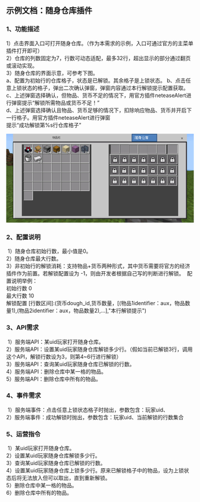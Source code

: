 ## 示例文档：随身仓库插件

### 1、功能描述

​	1）点击界面入口可打开随身仓库。（作为本需求的示例，入口可通过官方的主菜单插件打开即可）		
​	2）仓库的列数固定为7，行数可动态适配，最多32行，超出显示的部分通过翻页或滚动实现。		
​	3）随身仓库的界面示意，可参考下图。		
​		a、配置为初始行的仓库格子，状态是已解锁。其余格子是上锁状态。	
​		b、点击任意上锁状态的格子，弹出二次确认弹窗，弹窗内容通过本行解锁提示配置获取。	
​		c、上述弹窗选择确认，但物品、货币不足的情况下，用官方插件neteaseAlert进行弹窗提示“解锁所需物品或货币不足！”	
​		d、上述弹窗选择确认且物品、货币足够的情况下，扣除响应物品、货币并开启下一行格子。用官方插件neteaseAlert进行弹窗	
​		提示“成功解锁第%s行仓库格子”	



![](./images/img01.png)



### 2、配置说明

​	1）随身仓库初始行数，最小值是0。											
​	2）随身仓库最大行数。											
​	3）非初始行的解锁消耗：支持物品+货币两种形式，其中货币需要将官方的经济插件作为前置。若解锁配置设为 -1，则由开发者根据自己写的判断进行解锁。
​		配置说明举例：										
​		初始行数	0									
​		最大行数	10									
​		解锁配置	[行数区间]:(货币dough_id,货币数量，[(物品1identifier：aux，物品数量1),(物品2identifier：aux，物品数量2),...],"本行解锁提示")									

### 3、API需求

​	1）服务端API：某uid玩家打开随身仓库。											
​	2）服务端API：设置某uid玩家随身仓库解锁多少行。（假如当前已解锁3行，调用这个API，解锁行数设为3，则第4~6行进行解锁）											
​	3）服务端API：查询某uid玩家随身仓库已解锁的行数。											
​	4）服务端API：删除仓库中某一格的物品。											
​	5）服务端API：删除仓库中所有的物品。		



### 4、事件需求								

​	1）服务端事件：点击任意上锁状态格子时抛出，参数包含：玩家uid、							
​	2）服务端事件：成功解锁时抛出，参数包含：玩家uid、当前解锁的行数集合



### 5、运营指令

​	1）某uid玩家打开随身仓库。											
​	2）设置某uid玩家随身仓库解锁多少行。											
​	3）查询某uid玩家随身仓库已解锁的行数。											
​	4）设置某uid玩家随身仓库上锁多少行。原来已解锁格子中的物品，设为上锁状态后将无法放入但可以取出，直到重新解锁。											
​	5）删除仓库中某一格的物品。											
​	6）删除仓库中所有的物品。											